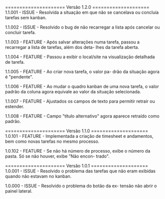 ===================== Versão 1.2.0 ====================
1.1.001 - ISSUE - Resolvida a situação em que não se
cancelava ou concluía tarefas sem kanban.

1.1.002 - ISSUE - Resolvido o bug de não recarregar a
lista após cancelar ou concluir tarefa.

1.1.003 - FEATURE - Após salvar alterações numa tarefa,
passou a recarregar a lista de tarefas, além dos deta-
lhes da tarefa aberta.

1.1.004 - FEATURE - Passou a exibir o local/site na
visualização detalhada de tarefa.

1.1.005 - FEATURE - Ao criar nova tarefa, o valor pa-
drão da situação agora é "pendente".

1.1.006 - FEATURE - Ao mudar o quadro kanban de uma
nova tarefa, o valor padrão da coluna agora equivale ao
valor da situação selecionada.

1.1.007 - FEATURE - Ajustados os campos de texto para
permitir retrair ou estender.

1.1.008 - FEATURE - Campo "título alternativo" agora
aparece retraído como padrão.

===================== Versão 1.1.0 ====================
1.0.101 - FEATURE - Implementada a criação de timesheet
e andamentos, bem como novas tarefas no mesmo processo.

1.0.102 - FEATURE - Se não há número de processo, exibe
o número da pasta. Só se não houver, exibe "Não encon-
trado".

===================== Versão 1.0.1 ====================
1.0.001 - ISSUE - Resolvido o problema das tarefas que
não eram exibidas quando não estavam no kanban.

1.0.000 - ISSUE - Resolvido o problema do botão da ex-
tensão não abrir o painel lateral.
